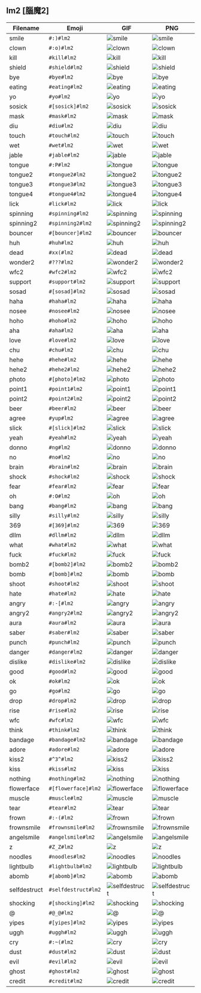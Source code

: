 ## lm2 [腦魔2]
| Filename | Emoji | GIF | PNG |
| --- | --- | --- | --- |
| smile | `#:)#lm2` | ![smile](../../assets/android/faces/lm2/smile.gif) | ![smile](../../assets/android/faces_png/lm2/smile.png) |
| clown | `#:o)#lm2` | ![clown](../../assets/android/faces/lm2/clown.gif) | ![clown](../../assets/android/faces_png/lm2/clown.png) |
| kill | `#kill#lm2` | ![kill](../../assets/android/faces/lm2/kill.gif) | ![kill](../../assets/android/faces_png/lm2/kill.png) |
| shield | `#shield#lm2` | ![shield](../../assets/android/faces/lm2/shield.gif) | ![shield](../../assets/android/faces_png/lm2/shield.png) |
| bye | `#bye#lm2` | ![bye](../../assets/android/faces/lm2/bye.gif) | ![bye](../../assets/android/faces_png/lm2/bye.png) |
| eating | `#eating#lm2` | ![eating](../../assets/android/faces/lm2/eating.gif) | ![eating](../../assets/android/faces_png/lm2/eating.png) |
| yo | `#yo#lm2` | ![yo](../../assets/android/faces/lm2/yo.gif) | ![yo](../../assets/android/faces_png/lm2/yo.png) |
| sosick | `#[sosick]#lm2` | ![sosick](../../assets/android/faces/lm2/sosick.gif) | ![sosick](../../assets/android/faces_png/lm2/sosick.png) |
| mask | `#mask#lm2` | ![mask](../../assets/android/faces/lm2/mask.gif) | ![mask](../../assets/android/faces_png/lm2/mask.png) |
| diu | `#diu#lm2` | ![diu](../../assets/android/faces/lm2/diu.gif) | ![diu](../../assets/android/faces_png/lm2/diu.png) |
| touch | `#touch#lm2` | ![touch](../../assets/android/faces/lm2/touch.gif) | ![touch](../../assets/android/faces_png/lm2/touch.png) |
| wet | `#wet#lm2` | ![wet](../../assets/android/faces/lm2/wet.gif) | ![wet](../../assets/android/faces_png/lm2/wet.png) |
| jable | `#jable#lm2` | ![jable](../../assets/android/faces/lm2/jable.gif) | ![jable](../../assets/android/faces_png/lm2/jable.png) |
| tongue | `#:P#lm2` | ![tongue](../../assets/android/faces/lm2/tongue.gif) | ![tongue](../../assets/android/faces_png/lm2/tongue.png) |
| tongue2 | `#tongue2#lm2` | ![tongue2](../../assets/android/faces/lm2/tongue2.gif) | ![tongue2](../../assets/android/faces_png/lm2/tongue2.png) |
| tongue3 | `#tongue3#lm2` | ![tongue3](../../assets/android/faces/lm2/tongue3.gif) | ![tongue3](../../assets/android/faces_png/lm2/tongue3.png) |
| tongue4 | `#tongue4#lm2` | ![tongue4](../../assets/android/faces/lm2/tongue4.gif) | ![tongue4](../../assets/android/faces_png/lm2/tongue4.png) |
| lick | `#lick#lm2` | ![lick](../../assets/android/faces/lm2/lick.gif) | ![lick](../../assets/android/faces_png/lm2/lick.png) |
| spinning | `#spinning#lm2` | ![spinning](../../assets/android/faces/lm2/spinning.gif) | ![spinning](../../assets/android/faces_png/lm2/spinning.png) |
| spinning2 | `#spinning2#lm2` | ![spinning2](../../assets/android/faces/lm2/spinning2.gif) | ![spinning2](../../assets/android/faces_png/lm2/spinning2.png) |
| bouncer | `#[bouncer]#lm2` | ![bouncer](../../assets/android/faces/lm2/bouncer.gif) | ![bouncer](../../assets/android/faces_png/lm2/bouncer.png) |
| huh | `#huh#lm2` | ![huh](../../assets/android/faces/lm2/huh.gif) | ![huh](../../assets/android/faces_png/lm2/huh.png) |
| dead | `#xx(#lm2` | ![dead](../../assets/android/faces/lm2/dead.gif) | ![dead](../../assets/android/faces_png/lm2/dead.png) |
| wonder2 | `#???#lm2` | ![wonder2](../../assets/android/faces/lm2/wonder2.gif) | ![wonder2](../../assets/android/faces_png/lm2/wonder2.png) |
| wfc2 | `#wfc2#lm2` | ![wfc2](../../assets/android/faces/lm2/wfc2.gif) | ![wfc2](../../assets/android/faces_png/lm2/wfc2.png) |
| support | `#support#lm2` | ![support](../../assets/android/faces/lm2/support.gif) | ![support](../../assets/android/faces_png/lm2/support.png) |
| sosad | `#[sosad]#lm2` | ![sosad](../../assets/android/faces/lm2/sosad.gif) | ![sosad](../../assets/android/faces_png/lm2/sosad.png) |
| haha | `#haha#lm2` | ![haha](../../assets/android/faces/lm2/haha.gif) | ![haha](../../assets/android/faces_png/lm2/haha.png) |
| nosee | `#nosee#lm2` | ![nosee](../../assets/android/faces/lm2/nosee.gif) | ![nosee](../../assets/android/faces_png/lm2/nosee.png) |
| hoho | `#hoho#lm2` | ![hoho](../../assets/android/faces/lm2/hoho.gif) | ![hoho](../../assets/android/faces_png/lm2/hoho.png) |
| aha | `#aha#lm2` | ![aha](../../assets/android/faces/lm2/aha.gif) | ![aha](../../assets/android/faces_png/lm2/aha.png) |
| love | `#love#lm2` | ![love](../../assets/android/faces/lm2/love.gif) | ![love](../../assets/android/faces_png/lm2/love.png) |
| chu | `#chu#lm2` | ![chu](../../assets/android/faces/lm2/chu.gif) | ![chu](../../assets/android/faces_png/lm2/chu.png) |
| hehe | `#hehe#lm2` | ![hehe](../../assets/android/faces/lm2/hehe.gif) | ![hehe](../../assets/android/faces_png/lm2/hehe.png) |
| hehe2 | `#hehe2#lm2` | ![hehe2](../../assets/android/faces/lm2/hehe2.gif) | ![hehe2](../../assets/android/faces_png/lm2/hehe2.png) |
| photo | `#[photo]#lm2` | ![photo](../../assets/android/faces/lm2/photo.gif) | ![photo](../../assets/android/faces_png/lm2/photo.png) |
| point1 | `#point1#lm2` | ![point1](../../assets/android/faces/lm2/point1.gif) | ![point1](../../assets/android/faces_png/lm2/point1.png) |
| point2 | `#point2#lm2` | ![point2](../../assets/android/faces/lm2/point2.gif) | ![point2](../../assets/android/faces_png/lm2/point2.png) |
| beer | `#beer#lm2` | ![beer](../../assets/android/faces/lm2/beer.gif) | ![beer](../../assets/android/faces_png/lm2/beer.png) |
| agree | `#yup#lm2` | ![agree](../../assets/android/faces/lm2/agree.gif) | ![agree](../../assets/android/faces_png/lm2/agree.png) |
| slick | `#[slick]#lm2` | ![slick](../../assets/android/faces/lm2/slick.gif) | ![slick](../../assets/android/faces_png/lm2/slick.png) |
| yeah | `#yeah#lm2` | ![yeah](../../assets/android/faces/lm2/yeah.gif) | ![yeah](../../assets/android/faces_png/lm2/yeah.png) |
| donno | `#ng#lm2` | ![donno](../../assets/android/faces/lm2/donno.gif) | ![donno](../../assets/android/faces_png/lm2/donno.png) |
| no | `#no#lm2` | ![no](../../assets/android/faces/lm2/no.gif) | ![no](../../assets/android/faces_png/lm2/no.png) |
| brain | `#brain#lm2` | ![brain](../../assets/android/faces/lm2/brain.gif) | ![brain](../../assets/android/faces_png/lm2/brain.png) |
| shock | `#shock#lm2` | ![shock](../../assets/android/faces/lm2/shock.gif) | ![shock](../../assets/android/faces_png/lm2/shock.png) |
| fear | `#fear#lm2` | ![fear](../../assets/android/faces/lm2/fear.gif) | ![fear](../../assets/android/faces_png/lm2/fear.png) |
| oh | `#:O#lm2` | ![oh](../../assets/android/faces/lm2/oh.gif) | ![oh](../../assets/android/faces_png/lm2/oh.png) |
| bang | `#bang#lm2` | ![bang](../../assets/android/faces/lm2/bang.gif) | ![bang](../../assets/android/faces_png/lm2/bang.png) |
| silly | `#silly#lm2` | ![silly](../../assets/android/faces/lm2/silly.gif) | ![silly](../../assets/android/faces_png/lm2/silly.png) |
| 369 | `#[369]#lm2` | ![369](../../assets/android/faces/lm2/369.gif) | ![369](../../assets/android/faces_png/lm2/369.png) |
| dllm | `#dllm#lm2` | ![dllm](../../assets/android/faces/lm2/dllm.gif) | ![dllm](../../assets/android/faces_png/lm2/dllm.png) |
| what | `#what#lm2` | ![what](../../assets/android/faces/lm2/what.gif) | ![what](../../assets/android/faces_png/lm2/what.png) |
| fuck | `#fuck#lm2` | ![fuck](../../assets/android/faces/lm2/fuck.gif) | ![fuck](../../assets/android/faces_png/lm2/fuck.png) |
| bomb2 | `#[bomb2]#lm2` | ![bomb2](../../assets/android/faces/lm2/bomb2.gif) | ![bomb2](../../assets/android/faces_png/lm2/bomb2.png) |
| bomb | `#[bomb]#lm2` | ![bomb](../../assets/android/faces/lm2/bomb.gif) | ![bomb](../../assets/android/faces_png/lm2/bomb.png) |
| shoot | `#shoot#lm2` | ![shoot](../../assets/android/faces/lm2/shoot.gif) | ![shoot](../../assets/android/faces_png/lm2/shoot.png) |
| hate | `#hate#lm2` | ![hate](../../assets/android/faces/lm2/hate.gif) | ![hate](../../assets/android/faces_png/lm2/hate.png) |
| angry | `#:-[#lm2` | ![angry](../../assets/android/faces/lm2/angry.gif) | ![angry](../../assets/android/faces_png/lm2/angry.png) |
| angry2 | `#angry2#lm2` | ![angry2](../../assets/android/faces/lm2/angry2.gif) | ![angry2](../../assets/android/faces_png/lm2/angry2.png) |
| aura | `#aura#lm2` | ![aura](../../assets/android/faces/lm2/aura.gif) | ![aura](../../assets/android/faces_png/lm2/aura.png) |
| saber | `#saber#lm2` | ![saber](../../assets/android/faces/lm2/saber.gif) | ![saber](../../assets/android/faces_png/lm2/saber.png) |
| punch | `#punch#lm2` | ![punch](../../assets/android/faces/lm2/punch.gif) | ![punch](../../assets/android/faces_png/lm2/punch.png) |
| danger | `#danger#lm2` | ![danger](../../assets/android/faces/lm2/danger.gif) | ![danger](../../assets/android/faces_png/lm2/danger.png) |
| dislike | `#dislike#lm2` | ![dislike](../../assets/android/faces/lm2/dislike.gif) | ![dislike](../../assets/android/faces_png/lm2/dislike.png) |
| good | `#good#lm2` | ![good](../../assets/android/faces/lm2/good.gif) | ![good](../../assets/android/faces_png/lm2/good.png) |
| ok | `#ok#lm2` | ![ok](../../assets/android/faces/lm2/ok.gif) | ![ok](../../assets/android/faces_png/lm2/ok.png) |
| go | `#go#lm2` | ![go](../../assets/android/faces/lm2/go.gif) | ![go](../../assets/android/faces_png/lm2/go.png) |
| drop | `#drop#lm2` | ![drop](../../assets/android/faces/lm2/drop.gif) | ![drop](../../assets/android/faces_png/lm2/drop.png) |
| rise | `#rise#lm2` | ![rise](../../assets/android/faces/lm2/rise.gif) | ![rise](../../assets/android/faces_png/lm2/rise.png) |
| wfc | `#wfc#lm2` | ![wfc](../../assets/android/faces/lm2/wfc.gif) | ![wfc](../../assets/android/faces_png/lm2/wfc.png) |
| think | `#think#lm2` | ![think](../../assets/android/faces/lm2/think.gif) | ![think](../../assets/android/faces_png/lm2/think.png) |
| bandage | `#bandage#lm2` | ![bandage](../../assets/android/faces/lm2/bandage.gif) | ![bandage](../../assets/android/faces_png/lm2/bandage.png) |
| adore | `#adore#lm2` | ![adore](../../assets/android/faces/lm2/adore.gif) | ![adore](../../assets/android/faces_png/lm2/adore.png) |
| kiss2 | `#^3^#lm2` | ![kiss2](../../assets/android/faces/lm2/kiss2.gif) | ![kiss2](../../assets/android/faces_png/lm2/kiss2.png) |
| kiss | `#kiss#lm2` | ![kiss](../../assets/android/faces/lm2/kiss.gif) | ![kiss](../../assets/android/faces_png/lm2/kiss.png) |
| nothing | `#nothing#lm2` | ![nothing](../../assets/android/faces/lm2/nothing.gif) | ![nothing](../../assets/android/faces_png/lm2/nothing.png) |
| flowerface | `#[flowerface]#lm2` | ![flowerface](../../assets/android/faces/lm2/flowerface.gif) | ![flowerface](../../assets/android/faces_png/lm2/flowerface.png) |
| muscle | `#muscle#lm2` | ![muscle](../../assets/android/faces/lm2/muscle.gif) | ![muscle](../../assets/android/faces_png/lm2/muscle.png) |
| tear | `#tear#lm2` | ![tear](../../assets/android/faces/lm2/tear.gif) | ![tear](../../assets/android/faces_png/lm2/tear.png) |
| frown | `#:-(#lm2` | ![frown](../../assets/android/faces/lm2/frown.gif) | ![frown](../../assets/android/faces_png/lm2/frown.png) |
| frownsmile | `#frownsmile#lm2` | ![frownsmile](../../assets/android/faces/lm2/frownsmile.gif) | ![frownsmile](../../assets/android/faces_png/lm2/frownsmile.png) |
| angelsmile | `#angelsmile#lm2` | ![angelsmile](../../assets/android/faces/lm2/angelsmile.gif) | ![angelsmile](../../assets/android/faces_png/lm2/angelsmile.png) |
| z | `#Z_Z#lm2` | ![z](../../assets/android/faces/lm2/z.gif) | ![z](../../assets/android/faces_png/lm2/z.png) |
| noodles | `#noodles#lm2` | ![noodles](../../assets/android/faces/lm2/noodles.gif) | ![noodles](../../assets/android/faces_png/lm2/noodles.png) |
| lightbulb | `#lightbulb#lm2` | ![lightbulb](../../assets/android/faces/lm2/lightbulb.gif) | ![lightbulb](../../assets/android/faces_png/lm2/lightbulb.png) |
| abomb | `#[abomb]#lm2` | ![abomb](../../assets/android/faces/lm2/abomb.gif) | ![abomb](../../assets/android/faces_png/lm2/abomb.png) |
| selfdestruct | `#selfdestruct#lm2` | ![selfdestruct](../../assets/android/faces/lm2/selfdestruct.gif) | ![selfdestruct](../../assets/android/faces_png/lm2/selfdestruct.png) |
| shocking | `#[shocking]#lm2` | ![shocking](../../assets/android/faces/lm2/shocking.gif) | ![shocking](../../assets/android/faces_png/lm2/shocking.png) |
| @ | `#@_@#lm2` | ![@](../../assets/android/faces/lm2/@.gif) | ![@](../../assets/android/faces_png/lm2/@.png) |
| yipes | `#[yipes]#lm2` | ![yipes](../../assets/android/faces/lm2/yipes.gif) | ![yipes](../../assets/android/faces_png/lm2/yipes.png) |
| uggh | `#uggh#lm2` | ![uggh](../../assets/android/faces/lm2/uggh.gif) | ![uggh](../../assets/android/faces_png/lm2/uggh.png) |
| cry | `#:~(#lm2` | ![cry](../../assets/android/faces/lm2/cry.gif) | ![cry](../../assets/android/faces_png/lm2/cry.png) |
| dust | `#dust#lm2` | ![dust](../../assets/android/faces/lm2/dust.gif) | ![dust](../../assets/android/faces_png/lm2/dust.png) |
| evil | `#evil#lm2` | ![evil](../../assets/android/faces/lm2/evil.gif) | ![evil](../../assets/android/faces_png/lm2/evil.png) |
| ghost | `#ghost#lm2` | ![ghost](../../assets/android/faces/lm2/ghost.gif) | ![ghost](../../assets/android/faces_png/lm2/ghost.png) |
| credit | `#credit#lm2` | ![credit](../assets/faces/lm2/credit.gif) | ![credit](../assets/faces_png/lm2/credit.png) |

